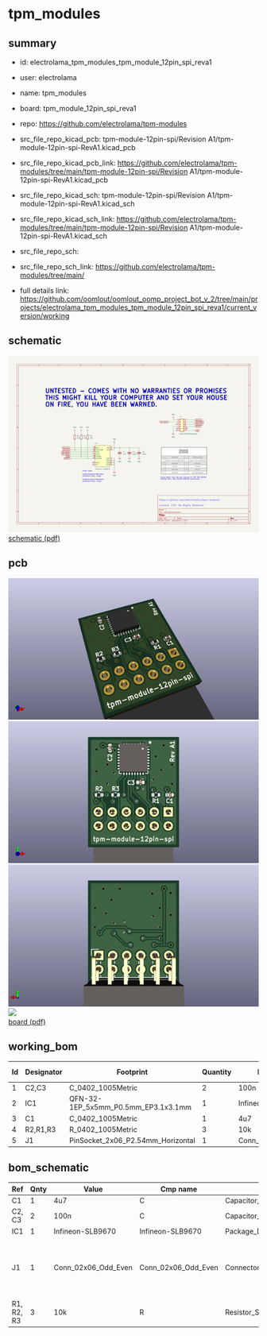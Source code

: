 # tpm_modules
 
## summary 
* id: electrolama_tpm_modules_tpm_module_12pin_spi_reva1
* user: electrolama
* name: tpm_modules
* board: tpm_module_12pin_spi_reva1
* repo: https://github.com/electrolama/tpm-modules
* src_file_repo_kicad_pcb: tpm-module-12pin-spi/Revision A1/tpm-module-12pin-spi-RevA1.kicad_pcb
* src_file_repo_kicad_pcb_link: https://github.com/electrolama/tpm-modules/tree/main/tpm-module-12pin-spi/Revision A1/tpm-module-12pin-spi-RevA1.kicad_pcb
* src_file_repo_kicad_sch: tpm-module-12pin-spi/Revision A1/tpm-module-12pin-spi-RevA1.kicad_sch
* src_file_repo_kicad_sch_link: https://github.com/electrolama/tpm-modules/tree/main/tpm-module-12pin-spi/Revision A1/tpm-module-12pin-spi-RevA1.kicad_sch

* src_file_repo_sch: 
* src_file_repo_sch_link: https://github.com/electrolama/tpm-modules/tree/main/
* full details link: https://github.com/oomlout/oomlout_oomp_project_bot_v_2/tree/main/projects/electrolama_tpm_modules_tpm_module_12pin_spi_reva1/current_version/working  

## schematic  
![](working_schematic_600.png)  
[schematic (pdf)](working_schematic.pdf) 






















## pcb  
![](working_3d_600.png) 
![](working_3d_front_600.png)  
![](working_3d_back_600.png)  
![](working_600.png)  
[board (pdf)](working.pdf)  

## working_bom
| Id | Designator | Footprint | Quantity | Designation | Supplier and ref |  | None | 
| --- | --- | --- | --- | --- | --- | --- | --- | 
| 1 | C2,C3 | C_0402_1005Metric | 2 | 100n |  |  | [''] | 
| 2 | IC1 | QFN-32-1EP_5x5mm_P0.5mm_EP3.1x3.1mm | 1 | Infineon-SLB9670 |  |  | [''] | 
| 3 | C1 | C_0402_1005Metric | 1 | 4u7 |  |  | [''] | 
| 4 | R2,R1,R3 | R_0402_1005Metric | 3 | 10k |  |  | [''] | 
| 5 | J1 | PinSocket_2x06_P2.54mm_Horizontal | 1 | Conn_02x06_Odd_Even |  |  | [''] | 


## bom_schematic
| Ref | Qnty | Value | Cmp name | Footprint | Description | Vendor | DNP | 
| --- | --- | --- | --- | --- | --- | --- | --- | 
| C1 | 1 | 4u7 | C | Capacitor_SMD:C_0402_1005Metric | Unpolarized capacitor |  |  | 
| C2, C3 | 2 | 100n | C | Capacitor_SMD:C_0402_1005Metric | Unpolarized capacitor |  |  | 
| IC1 | 1 | Infineon-SLB9670 | Infineon-SLB9670 | Package_DFN_QFN:QFN-32-1EP_5x5mm_P0.5mm_EP3.1x3.1mm |  |  |  | 
| J1 | 1 | Conn_02x06_Odd_Even | Conn_02x06_Odd_Even | Connector_PinSocket_2.54mm:PinSocket_2x06_P2.54mm_Horizontal | Generic connector, double row, 02x06, odd/even pin numbering scheme (row 1 odd numbers, row 2 even numbers), script generated (kicad-library-utils/schlib/autogen/connector/) |  |  | 
| R1, R2, R3 | 3 | 10k | R | Resistor_SMD:R_0402_1005Metric | Resistor |  |  | 



